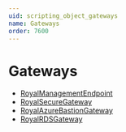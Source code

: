 ```yaml
---
uid: scripting_object_gateways
name: Gateways
order: 7600
---
```


# Gateways
- [RoyalManagementEndpoint](royalmanagementendpoint.md)
- [RoyalSecureGateway](royalsecuregateway.md)
- [RoyalAzureBastionGateway](royalazurebastiongateway.md)
- [RoyalRDSGateway](royalrdsgateway.md)
